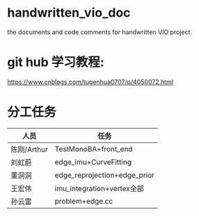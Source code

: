 # handwritten_vio_doc
the documents and code comments for handwritten VIO project.

# git hub 学习教程:
https://www.cnblogs.com/tugenhua0707/p/4050072.html

# 分工任务
|  人员  | 任务  |
|  ----  | ----  |
| 陈刚/Arthur  |TestMonoBA+front_end |
| 刘虹蔚  | edge_imu+CurveFitting |
| 董洞洞  |	edge_reprojection+edge_prior|
| 王宏伟  | imu_integration+vertex全部 |
| 孙云雷  | 	problem+edge.cc |
